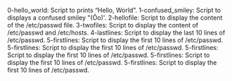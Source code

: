 0-hello_world: Script to prints “Hello, World”.
1-confused_smiley: Script to displays a confused smiley "(Ôo)'.
2-hellofile: Script to display the content of the /etc/passwd file.
3-twofiles: Script to display the content of /etc/passwd and /etc/hosts.
4-lastlines: Script to display the last 10 lines of /etc/passwd.
5-firstlines: Script to display the first 10 lines of /etc/passwd.
5-firstlines: Script to display the first 10 lines of /etc/passwd.
5-firstlines: Script to display the first 10 lines of /etc/passwd.
5-firstlines: Script to display the first 10 lines of /etc/passwd.
5-firstlines: Script to display the first 10 lines of /etc/passwd.

